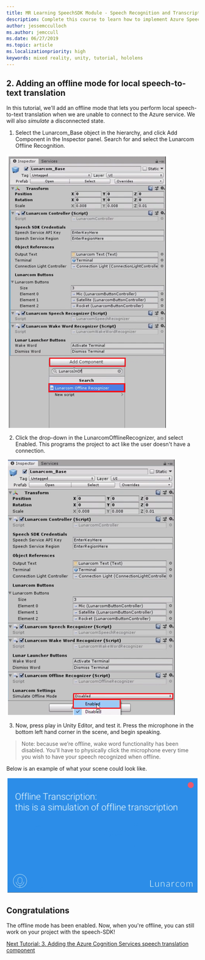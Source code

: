 ```yaml
---
title: MR Learning SpeechSDK Module - Speech Recognition and Transcription
description: Complete this course to learn how to implement Azure Speech SDK within a mixed reality application.
author: jessemcculloch
ms.author: jemccull
ms.date: 06/27/2019
ms.topic: article
ms.localizationpriority: high
keywords: mixed reality, unity, tutorial, hololens
---
```


## 2.	Adding an offline mode for local speech-to-text translation

In this tutorial, we'll add an offline mode that lets you perform local speech-to-text translation when we are unable to connect to the Azure service. We will also *simulate* a disconnected state.

1. Select the Lunarcom_Base object in the hierarchy, and click Add Component in the Inspector panel. Search for and select the Lunarcom Offline Recognition.

![Module4Chapter2step1im](images/module4chapter2step1im.PNG)

2. Click the drop-down in the LunarcomOfflineRecognizer, and select Enabled. This programs the project to act like the user doesn't have a connection. 

![Module4Chapter2step1im](images/module4chapter2step2im.PNG)

3. Now, press play in Unity Editor, and test it. Press the microphone in the bottom left hand corner in the scene, and begin speaking. 

> Note: because we’re offline, wake word functionality has been disabled. You'll have to physically click the microphone every time you wish to have your speech recognized when offline. 

Below is an example of what your scene could look like.

![Module4Chapter2exampleim](images/module4chapter2exampleim.PNG)

## Congratulations

The offline mode has been enabled. Now, when you're offline, you can still work on your project with the speech-SDK! 


[Next Tutorial: 3.	Adding the Azure Cognition Services speech translation component](mrlearning-speechSDK-ch3.md)

